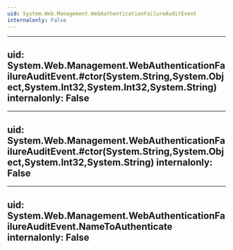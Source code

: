 ```yaml
---
uid: System.Web.Management.WebAuthenticationFailureAuditEvent
internalonly: False
---
```


---
uid: System.Web.Management.WebAuthenticationFailureAuditEvent.#ctor(System.String,System.Object,System.Int32,System.Int32,System.String)
internalonly: False
---

---
uid: System.Web.Management.WebAuthenticationFailureAuditEvent.#ctor(System.String,System.Object,System.Int32,System.String)
internalonly: False
---

---
uid: System.Web.Management.WebAuthenticationFailureAuditEvent.NameToAuthenticate
internalonly: False
---
